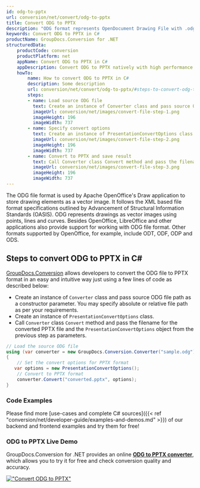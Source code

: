 ```yaml
---
id: odg-to-pptx
url: conversion/net/convert/odg-to-pptx
title: Convert ODG to PPTX
description: "ODG format represents OpenDocument Drawing File with .odg extension. Learn how to convert ODG to PPTX file programmatically in C# language using GroupDocs.Conversion for .NET library."
keywords: Convert ODG to PPTX in C#
productName: GroupDocs.Conversion for .NET
structuredData:
    productCode: conversion
    productPlatform: net
    appName: Convert ODG to PPTX in C#
    appDescription: Convert ODG to PPTX natively with high performance using C# language and server side GroupDocs.Conversion for .NET APIs, without the use of any software like Microsoft or Open Office.
    howTo:
        name: How to convert ODG to PPTX in C# 
        description: Some description
        url: conversion/net/convert/odg-to-pptx/#steps-to-convert-odg-to-pptx-in-c
        steps:
        - name: Load source ODG file 
          text: Create an instance of Converter class and pass source ODG file path as a constructor parameter. You may specify absolute or relative file path as per your requirements. 
          imageUrl: conversion/net/images/convert-file-step-1.png
          imageHeight: 196
          imageWidth: 737
        - name: Specify convert options 
          text: Create an instance of PresentationConvertOptions class.
          imageUrl: conversion/net/images/convert-file-step-2.png
          imageHeight: 196
          imageWidth: 737
        - name: Convert to PPTX and save result 
          text: Call Converter class Convert method and pass the filename for the converted HTML file and the PresentationConvertOptions object from the previous step as parameters.
          imageUrl: conversion/net/images/convert-file-step-3.png
          imageHeight: 196
          imageWidth: 737
---
```


The ODG file format is used by Apache OpenOffice's Draw application to store drawing elements as a vector image. It follows the XML based file format specifications outlined by Advancement of Structural Information Standards (OASIS). ODG represents drawings as vector images using points, lines and curves. Besides OpenOffice, LibreOffice and other applications also provide support for working with ODG file format. Other formats supported by OpenOffice, for example, include ODT, ODF, ODP and ODS.

## Steps to convert ODG to PPTX in C#

[GroupDocs.Conversion](https://products.groupdocs.com/conversion/net) allows developers to convert the ODG file to PPTX format in an easy and intuitive way just using a few lines of code as described below:

* Create an instance of `Converter` class and pass source ODG file path as a constructor parameter. You may specify absolute or relative file path as per your requirements. 
* Create an instance of `PresentationConvertOptions` class.
* Call `Converter` class `Convert` method and pass the filename for the converted PPTX file and the `PresentationConvertOptions` object from the previous step as parameters.

```csharp
// Load the source ODG file
using (var converter = new GroupDocs.Conversion.Converter("sample.odg"))
{
    // Set the convert options for PPTX format
   var options = new PresentationConvertOptions();
    // Convert to PPTX format
    converter.Convert("converted.pptx", options);
}
```

### Code Examples

Please find more [use-cases and complete C# sources]({{< ref "conversion/net/developer-guide/examples-and-demos.md" >}}) of our backend and frontend examples and try them for free!

### ODG to PPTX Live Demo

GroupDocs.Conversion for .NET provides an online [**ODG to PPTX converter**](https://products.groupdocs.app/conversion/odg-to-pptx), which allows you to try it for free and check conversion quality and accuracy.

[!["Convert ODG to PPTX"](conversion/net/images/convert-to-pptx/convert-odg-to-pptx.png)](https://products.groupdocs.app/conversion/odg-to-pptx)